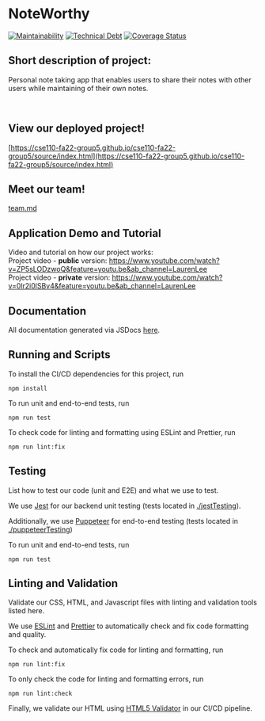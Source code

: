 # NoteWorthy

[![Maintainability](https://api.codeclimate.com/v1/badges/d0673d8890128a7210db/maintainability)](https://codeclimate.com/github/cse112-sp24-group2/NoteWorthy/maintainability)
[![Technical Debt](https://img.shields.io/codeclimate/tech-debt/cse112-sp24-group2/NoteWorthy?logo=codeclimate)](https://codeclimate.com/github/cse112-sp24-group2/NoteWorthy/maintainability)
[![Coverage Status](https://coveralls.io/repos/github/cse110-fa22-group5/cse110-fa22-group5/badge.svg?branch=main)](https://coveralls.io/github/cse110-fa22-group5/cse110-fa22-group5?branch=main)

## Short description of project:

Personal note taking app that enables users to share their notes with other users while maintaining of their own notes.

<br>

## View our deployed project!

[https://cse110-fa22-group5.github.io/cse110-fa22-group5/source/index.html](https://cse110-fa22-group5.github.io/cse110-fa22-group5/source/index.html)

## Meet our team!

[team.md](admin/team.md)

## Application Demo and Tutorial

Video and tutorial on how our project works:  
Project video - **public** version: https://www.youtube.com/watch?v=ZP5sLODzwoQ&feature=youtu.be&ab_channel=LaurenLee  
Project video - **private** version: https://www.youtube.com/watch?v=0lr2i0lSBv4&feature=youtu.be&ab_channel=LaurenLee

## Documentation

All documentation generated via JSDocs [here](https://cse110-fa22-group5.github.io/cse110-fa22-group5/jsdocs/index.html).

## Running and Scripts

To install the CI/CD dependencies for this project, run

```
npm install
```

To run unit and end-to-end tests, run

```
npm run test
```

To check code for linting and formatting using ESLint and Prettier, run

```
npm run lint:fix
```

## Testing

List how to test our code (unit and E2E) and what we use to test.

We use [Jest](https://jestjs.io/) for our backend unit testing (tests located in [./jestTesting](./jestTesting/)).

Additionally, we use [Puppeteer](https://pptr.dev/) for end-to-end testing (tests located in [./puppeteerTesting](./puppeteerTesting/))

To run unit and end-to-end tests, run

```
npm run test
```

## Linting and Validation

Validate our CSS, HTML, and Javascript files with linting and validation tools listed here.

We use [ESLint](https://eslint.org/) and [Prettier](https://prettier.io/) to automatically check and fix code formatting and quality.

To check and automatically fix code for linting and formatting, run

```
npm run lint:fix
```

To only check the code for linting and formatting errors, run

```
npm run lint:check
```

Finally, we validate our HTML using [HTML5 Validator](https://github.com/marketplace/actions/html5-validator) in our CI/CD pipeline.
